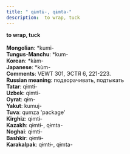 ```yaml
---
title: " qɨmtɨ-, qɨmta-"
description:  to wrap, tuck
---
```

<strong> to wrap, tuck</strong><br><br>
<strong>Mongolian</strong>:  *kumi-<br>
<strong>Tungus-Manchu</strong>:  *kum-<br>
<strong>Korean</strong>:  *kàm-<br>
<strong>Japanese</strong>:  *kùm-<br>
<strong>Comments</strong>:  VEWT 301, ЭСТЯ 6, 221-223.<br>
<strong>Russian meaning</strong>:  подворачивать, подтыкать<br>
<strong>Tatar</strong>:  qɨmtɨ-<br>
<strong>Uzbek</strong>:  qimti-<br>
<strong>Oyrat</strong>:  qɨm-<br>
<strong>Yakut</strong>:  kumuj-<br>
<strong>Tuva</strong>:  qumza 'package'<br>
<strong>Kirghiz</strong>:  qɨmtɨ-<br>
<strong>Kazakh</strong>:  qɨmtɨ-, qɨmta-<br>
<strong>Noghai</strong>:  qɨmtɨ-<br>
<strong>Bashkir</strong>:  qɨmtɨ-<br>
<strong>Karakalpak</strong>:  qɨmtɨ-, qɨmta-<br>


